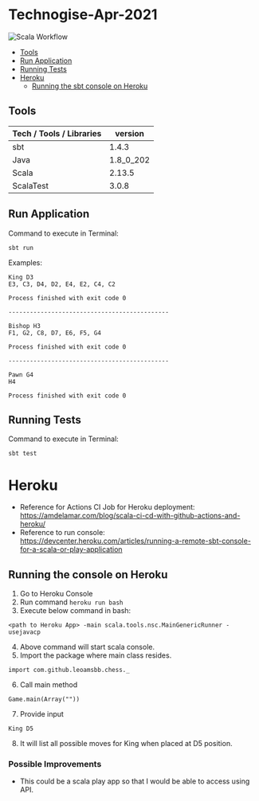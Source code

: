 # Technogise-Apr-2021 

![Scala Workflow](https://github.com/leoamsbb/Technogise-Apr-2021/actions/workflows/scala.yml/badge.svg)

- [Tools](#tools)
- [Run Application](#run-application)
- [Running Tests](#running-tests)
- [Heroku](#heroku)
  - [Running the sbt console on Heroku](#running-the-console-on-heroku)

## Tools
| Tech / Tools / Libraries | version |
| ---------- | ------- |
| sbt | 1.4.3 |
| Java | 1.8_0_202 |
| Scala | 2.13.5 |
| ScalaTest | 3.0.8 |

## Run Application
Command to execute in Terminal:
```
sbt run
```

Examples:
```
King D3
E3, C3, D4, D2, E4, E2, C4, C2

Process finished with exit code 0

---------------------------------------------

Bishop H3
F1, G2, C8, D7, E6, F5, G4

Process finished with exit code 0

---------------------------------------------

Pawn G4
H4

Process finished with exit code 0

```

## Running Tests
Command to execute in Terminal:
```
sbt test
```

# Heroku

- Reference for Actions CI Job for Heroku deployment: https://amdelamar.com/blog/scala-ci-cd-with-github-actions-and-heroku/
- Reference to run console: https://devcenter.heroku.com/articles/running-a-remote-sbt-console-for-a-scala-or-play-application

## Running the console on Heroku

1. Go to Heroku Console
2. Run command `heroku run bash`
3. Execute below command in bash:

```
<path to Heroku App> -main scala.tools.nsc.MainGenericRunner -usejavacp
```

4. Above command will start scala console.
5. Import the package where main class resides.
```
import com.github.leoamsbb.chess._
```
6. Call main method
```
Game.main(Array(""))
```
7. Provide input
```
King D5
```
8. It will list all possible moves for King when placed at D5 position.

### Possible Improvements
- This could be a scala play app so that I would be able to access using API.
